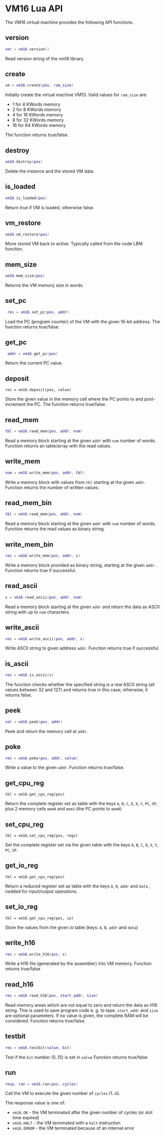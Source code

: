 # VM16 Lua API

The VM16 virtual machine provides the following API functions.





## version

```LUA
ver = vm16.version()
```

Read version string of the vm16 library.



## create

```LUA
vm = vm16.create(pos, ram_size)
```

Initially create the virtual machine VM13. Valid values for `ram_size` are:

- 1 for 4 KWords memory
- 2 for 8 KWords memory
- 4 for 16 KWords memory
- 8 for 32 KWords memory
- 16 for 64 KWords memory

The function returns true/false.

## destroy

```LUA
vm16.destroy(pos)
```

Delete the instance and the stored VM data.

## is_loaded

```lua
vm16.is_loaded(pos)
```

Return true if VM is loaded, otherwise false.

## vm_restore

```LUA
vm16.vm_restore(pos)
```

Move stored VM back to active. Typically called from the node LBM function.

## mem_size

```LUA
vm16.mem_size(pos)
```

Returns the VM memory size in words.

## set_pc

```LUA
 res = vm16.set_pc(pos, addr)
```

Load the PC (program counter) of the VM with the given 16-bit address.
The function returns true/false.

## get_pc

```LUA
 addr = vm16.get_pc(pos)
```

Return the current PC value.

## deposit

```
res = vm16.deposit(pos, value)
```

Store the given value in the memory cell where the PC points to and post-increment the PC. The function returns true/false.

## read_mem

```LUA
tbl = vm16.read_mem(pos, addr, num)
```

Read a memory block starting at the given `addr` with `num` number of words.
Function returns an table/array with the read values.

## write_mem

```LUA
num = vm16.write_mem(pos, addr, tbl)
```

Write a memory block with values from `tbl` starting at the given `addr`. 
Function returns the number of written values.

## read_mem_bin

```LUA
tbl = vm16.read_mem(pos, addr, num)
```

Read a memory block starting at the given `addr` with `num` number of words.
Function returns the read values as binary string.

## write_mem_bin

```LUA
res = vm16.write_mem(pos, addr, s)
```

Write a memory block provided as binary string, starting at the given `addr` . 
Function returns true if successful.

## read_ascii

```LUA
s = vm16.read_ascii(pos, addr, num)
```

Read a memory block starting at the given `addr` and return the
data as ASCII string with up to `num` characters.

## write_ascii

```LUA
res = vm16.write_ascii(pos, addr, s)
```

Write ASCII string to given address `addr`. Function returns true if successful.

## is_ascii

```LUA
res = vm16.is_ascii(s)
```

The function checks whether the specified string is a real ASCII string (all values between 32 and 127) and returns true in this case; otherwise, it returns false.

## peek

```LUA
val = vm16.peek(pos, addr)
```

Peek and return the memory cell at `addr`.

## poke

```LUA
res = vm16.poke(pos, addr, value)
```

Write a value to the given `addr`.  Function returns true/false.

## get_cpu_reg

```
tbl = vm16.get_cpu_reg(pos)
```

Return the complete register set as table with the keys `A`, `B`, `C`, `D`, `X`, `Y`, `PC`, `SP`, plus 2 memory cells `mem0` and `mem1` (the PC points to `mem0`)

## set_cpu_reg

```
tbl = vm16.set_cpu_reg(pos, regs)
```

Set the complete register set via the given table with the keys `A`, `B`, `C`, `D`, `X`, `Y`, `PC`, `SP`.

## get_io_reg

```
tbl = vm16.get_cpu_reg(pos)
```

Return a reduced register set as table with the keys `A`, `B`, `addr` and `data` , nedded for input/output operations.

## set_io_reg

```
tbl = vm16.get_cpu_reg(pos, io)
```

Store the values from the given io table (keys: `A`, `B`, `addr` and `data`)

## write_h16

```LUA
res = vm16.write_h16(pos, s)
```

Write a H16 file (generated by the assembler) into VM memory.
Function returns true/false

## read_h16

```LUA
res = vm16.read_h16(pos, start_addr, size)
```

Read  memory areas which are not equal to zero and return the data as H16 string. This is used to save program code e. g. to tape. 
`start_addr` and `size` are optional parameters. If no value is given, the complete RAM will be considered.
Function returns true/false.

## testbit

```LUA
res = vm16.testbit(value, bit)
```

Test if the `bit` number (0..15) is set in `value`
Function returns true/false

## run

```LUA
resp, ran = vm16.run(pos, cycles)
```

Call the VM to execute the given number of `cycles` (1..n).

The response value is one of:

- `vm16.OK` - the VM terminated after the given number of cycles (or slot time expired)
- `vm16.HALT` - the VM terminated with a `halt` instruction
- `vm16.ERROR` - the VM terminated because of an internal error

